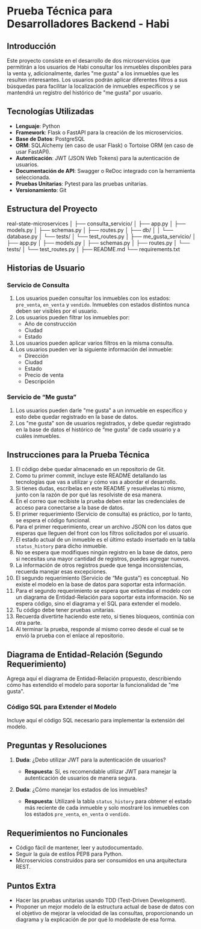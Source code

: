 # Prueba Técnica para Desarrolladores Backend - Habi

## Introducción

Este proyecto consiste en el desarrollo de dos microservicios que permitirán a los usuarios de Habi consultar los inmuebles disponibles para la venta y, adicionalmente, darles "me gusta" a los inmuebles que les resulten interesantes. Los usuarios podrán aplicar diferentes filtros a sus búsquedas para facilitar la localización de inmuebles específicos y se mantendrá un registro del histórico de "me gusta" por usuario.

## Tecnologías Utilizadas

- **Lenguaje**: Python
- **Framework**: Flask o FastAPI para la creación de los microservicios.
- **Base de Datos**: PostgreSQL
- **ORM**: SQLAlchemy (en caso de usar Flask) o Tortoise ORM (en caso de usar FastAPI).
- **Autenticación**: JWT (JSON Web Tokens) para la autenticación de usuarios.
- **Documentación de API**: Swagger o ReDoc integrado con la herramienta seleccionada.
- **Pruebas Unitarias**: Pytest para las pruebas unitarias.
- **Versionamiento**: Git

## Estructura del Proyecto

real-state-microservices
│
├── consulta_servicio/
│   ├── app.py
│   ├── models.py
│   ├── schemas.py
│   ├── routes.py
│   ├── db/
│   │   └── database.py
│   └── tests/
│       └── test_routes.py
│
├── me_gusta_servicio/
│   ├── app.py
│   ├── models.py
│   ├── schemas.py
│   ├── routes.py
│   └── tests/
│       └── test_routes.py
│
├── README.md
└── requirements.txt


## Historias de Usuario

### Servicio de Consulta

1. Los usuarios pueden consultar los inmuebles con los estados: `pre_venta`, `en_venta` y `vendido`. Inmuebles con estados distintos nunca deben ser visibles por el usuario.
2. Los usuarios pueden filtrar los inmuebles por:
   - Año de construcción
   - Ciudad
   - Estado
3. Los usuarios pueden aplicar varios filtros en la misma consulta.
4. Los usuarios pueden ver la siguiente información del inmueble:
   - Dirección
   - Ciudad
   - Estado
   - Precio de venta
   - Descripción

### Servicio de “Me gusta”

1. Los usuarios pueden darle "me gusta" a un inmueble en específico y esto debe quedar registrado en la base de datos.
2. Los "me gusta" son de usuarios registrados, y debe quedar registrado en la base de datos el histórico de “me gusta” de cada usuario y a cuáles inmuebles.

## Instrucciones para la Prueba Técnica

1. El código debe quedar almacenado en un repositorio de Git.
2. Como tu primer commit, incluye este README detallando las tecnologías que vas a utilizar y cómo vas a abordar el desarrollo.
3. Si tienes dudas, escríbelas en este README y resuélvelas tú mismo, junto con la razón de por qué las resolviste de esa manera.
4. En el correo que recibiste la prueba deben estar las credenciales de acceso para conectarse a la base de datos.
5. El primer requerimiento (Servicio de consulta) es práctico, por lo tanto, se espera el código funcional.
6. Para el primer requerimiento, crear un archivo JSON con los datos que esperas que lleguen del front con los filtros solicitados por el usuario.
7. El estado actual de un inmueble es el último estado insertado en la tabla `status_history` para dicho inmueble.
8. No se espera que modifiques ningún registro en la base de datos, pero si necesitas una mayor cantidad de registros, puedes agregar nuevos.
9. La información de otros registros puede que tenga inconsistencias, recuerda manejar esas excepciones.
10. El segundo requerimiento (Servicio de “Me gusta”) es conceptual. No existe el modelo en la base de datos para soportar esta información.
11. Para el segundo requerimiento se espera que extiendas el modelo con un diagrama de Entidad-Relación para soportar esta información. No se espera código, sino el diagrama y el SQL para extender el modelo.
12. Tu código debe tener pruebas unitarias.
13. Recuerda divertirte haciendo este reto, si tienes bloqueos, continúa con otra parte.
14. Al terminar la prueba, responde al mismo correo desde el cual se te envió la prueba con el enlace al repositorio.

## Diagrama de Entidad-Relación (Segundo Requerimiento)

Agrega aquí el diagrama de Entidad-Relación propuesto, describiendo cómo has extendido el modelo para soportar la funcionalidad de "me gusta".

### Código SQL para Extender el Modelo

Incluye aquí el código SQL necesario para implementar la extensión del modelo.

## Preguntas y Resoluciones

1. **Duda**: ¿Debo utilizar JWT para la autenticación de usuarios?
   - **Respuesta**: Sí, es recomendable utilizar JWT para manejar la autenticación de usuarios de manera segura.
   
2. **Duda**: ¿Cómo manejar los estados de los inmuebles?
   - **Respuesta**: Utilizaré la tabla `status_history` para obtener el estado más reciente de cada inmueble y solo mostraré los inmuebles con los estados `pre_venta`, `en_venta` o `vendido`.

## Requerimientos no Funcionales

- Código fácil de mantener, leer y autodocumentado.
- Seguir la guía de estilos PEP8 para Python.
- Microservicios construidos para ser consumidos en una arquitectura REST.

## Puntos Extra

- Hacer las pruebas unitarias usando TDD (Test-Driven Development).
- Proponer un mejor modelo de la estructura actual de base de datos con el objetivo de mejorar la velocidad de las consultas, proporcionando un diagrama y la explicación de por qué lo modelaste de esa forma.

